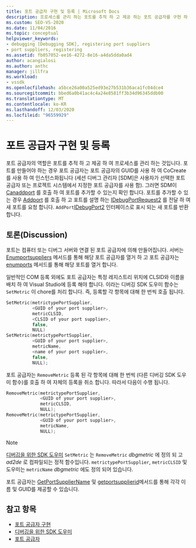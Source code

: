```yaml
---
title: 포트 공급자 구현 및 등록 | Microsoft Docs
description: 프로세스를 관리 하는 포트를 추적 하 고 제공 하는 포트 공급자를 구현 하 고 등록 하는 방법에 대해 알아봅니다.
ms.custom: SEO-VS-2020
ms.date: 11/04/2016
ms.topic: conceptual
helpviewer_keywords:
- debugging [Debugging SDK], registering port suppliers
- port suppliers, registering
ms.assetid: fb057052-ee16-4272-8e16-a4da5dda0ad4
author: acangialosi
ms.author: anthc
manager: jillfra
ms.workload:
- vssdk
ms.openlocfilehash: a5bce26a00a525ed93e27b531b36aca1fc04dce4
ms.sourcegitcommit: bbed6a0b41ac4c4a24e8581ff3b34d96345ddb00
ms.translationtype: MT
ms.contentlocale: ko-KR
ms.lasthandoff: 12/03/2020
ms.locfileid: "96559929"
---
```

# <a name="implement-and-register-a-port-supplier"></a>포트 공급자 구현 및 등록
포트 공급자의 역할은 포트를 추적 하 고 제공 하 여 프로세스를 관리 하는 것입니다. 포트를 만들어야 하는 경우 포트 공급자는 포트 공급자의 GUID를 사용 하 여 CoCreate를 사용 하 여 인스턴스화됩니다 (세션 디버그 관리자 [SDM]은 사용자가 선택한 포트 공급자 또는 프로젝트 시스템에서 지정한 포트 공급자를 사용 함). 그러면 SDM이 [Canaddport](../../extensibility/debugger/reference/idebugportsupplier2-canaddport.md) 를 호출 하 여 포트를 추가할 수 있는지 확인 합니다. 포트를 추가할 수 있는 경우 [Addport](../../extensibility/debugger/reference/idebugportsupplier2-addport.md) 를 호출 하 고 포트를 설명 하는 [IDebugPortRequest2](../../extensibility/debugger/reference/idebugportrequest2.md) 를 전달 하 여 새 포트를 요청 합니다. `AddPort`[IDebugPort2](../../extensibility/debugger/reference/idebugport2.md) 인터페이스로 표시 되는 새 포트를 반환 합니다.

## <a name="discussion"></a>토론(Discussion)
 포트는 컴퓨터 또는 디버그 서버와 연결 된 포트 공급자에 의해 만들어집니다. 서버는[Enumportsuppliers](../../extensibility/debugger/reference/idebugcoreserver2-enumportsuppliers.md) 메서드를 통해 해당 포트 공급자를 열거 하 고 포트 공급자는 [enumports](../../extensibility/debugger/reference/idebugportsupplier2-enumports.md) 메서드를 통해 해당 포트를 열거 합니다.

 일반적인 COM 등록 외에도 포트 공급자는 특정 레지스트리 위치에 CLSID와 이름을 배치 하 여 Visual Studio에 등록 해야 합니다. 이라는 디버깅 SDK 도우미 함수는 `SetMetric` 이 chore를 처리 합니다. 즉, 등록할 각 항목에 대해 한 번씩 호출 됩니다.

```cpp
SetMetric(metrictypePortSupplier,
          <GUID of your port supplier>,
          metricCLSID,
          <CLSID of your port supplier>,
          false,
          NULL)
SetMetric(metrictypePortSupplier,
          <GUID of your port supplier>,
          metricName,
          <name of your port supplier>,
          false,
          NULL);
```

 포트 공급자는 `RemoveMetric` 등록 된 각 항목에 대해 한 번씩 (다른 디버깅 SDK 도우미 함수)를 호출 하 여 자체의 등록을 취소 합니다. 따라서 다음이 수행 됩니다.

```cpp
RemoveMetric(metrictypePortSupplier,
             <GUID of your port supplier>,
             metricCLSID,
             NULL);
RemoveMetric(metrictypePortSupplier,
             <GUID of your port supplier>,
             metricName,
             NULL);
```

> [!NOTE]
> [디버깅을 위한 SDK 도우미](../../extensibility/debugger/reference/sdk-helpers-for-debugging.md) `SetMetric` 는 `RemoveMetric` *dbgmetric* 에 정의 되 고 *ad2de* 로 컴파일되는 정적 함수입니다. `metrictypePortSupplier`, `metricCLSID` 및 도우미는 `metricName` *dbgmetric* 에도 정의 되어 있습니다.

 포트 공급자는 [GetPortSupplierName](../../extensibility/debugger/reference/idebugportsupplier2-getportsuppliername.md) 및 [getportsupplierid](../../extensibility/debugger/reference/idebugportsupplier2-getportsupplierid.md)메서드를 통해 각각 이름 및 GUID를 제공할 수 있습니다.

## <a name="see-also"></a>참고 항목
- [포트 공급자 구현](../../extensibility/debugger/implementing-a-port-supplier.md)
- [디버깅을 위한 SDK 도우미](../../extensibility/debugger/reference/sdk-helpers-for-debugging.md)
- [포트 공급자](../../extensibility/debugger/port-suppliers.md)

